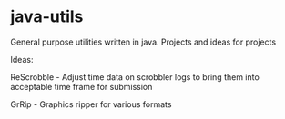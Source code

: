 # java-utils
General purpose utilities written in java. Projects and ideas for projects

Ideas:

ReScrobble - Adjust time data on scrobbler logs to bring them into acceptable time frame for submission

GrRip - Graphics ripper for various formats


